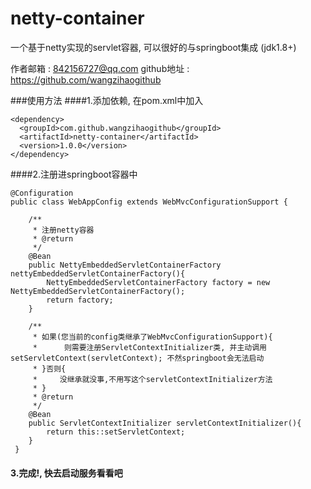 # netty-container
一个基于netty实现的servlet容器, 可以很好的与springboot集成 (jdk1.8+)

作者邮箱 : 842156727@qq.com
github地址 : https://github.com/wangzihaogithub

###使用方法
####1.添加依赖, 在pom.xml中加入

    <dependency>
      <groupId>com.github.wangzihaogithub</groupId>
      <artifactId>netty-container</artifactId>
      <version>1.0.0</version>
    </dependency>
	
	
####2.注册进springboot容器中

    @Configuration
    public class WebAppConfig extends WebMvcConfigurationSupport {
    
        /**
         * 注册netty容器
         * @return
         */
        @Bean
        public NettyEmbeddedServletContainerFactory nettyEmbeddedServletContainerFactory(){
            NettyEmbeddedServletContainerFactory factory = new NettyEmbeddedServletContainerFactory();
            return factory;
        }
    
        /**
         * 如果(您当前的config类继承了WebMvcConfigurationSupport){
         *      则需要注册ServletContextInitializer类, 并主动调用setServletContext(servletContext); 不然springboot会无法启动
         * }否则{
         *     没继承就没事,不用写这个servletContextInitializer方法
         * }
         * @return
         */
        @Bean
        public ServletContextInitializer servletContextInitializer(){
            return this::setServletContext;
        }
     }

#### 3.完成!, 快去启动服务看看吧

